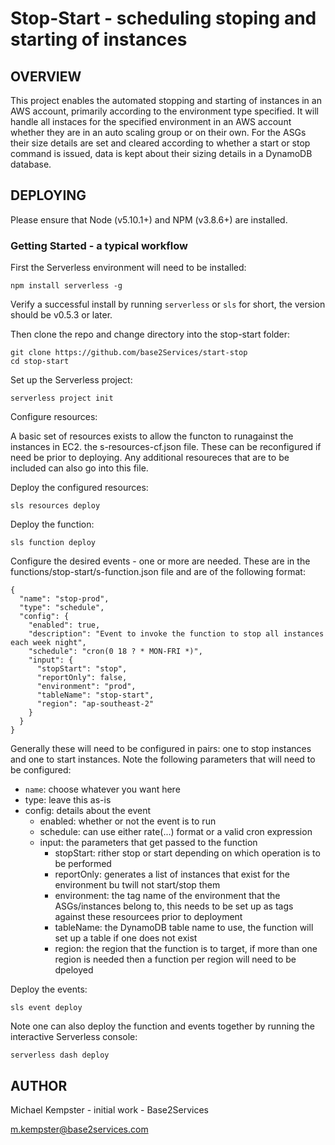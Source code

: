 Stop-Start - scheduling stoping and starting of instances
=========================================================

OVERVIEW
--------

This project enables the automated stopping and starting of instances in an AWS account, primarily according to the environment type specified. It will handle all instaces for the specified environment in an AWS account whether they are in an auto scaling group or on their own. For the ASGs their size details are set and cleared according to whether a start or stop command is issued, data is kept about their sizing details in a DynamoDB database.

DEPLOYING
---------

Please ensure that Node (v5.10.1+) and NPM (v3.8.6+) are installed.

### Getting Started - a typical workflow

First the Serverless environment will need to be installed:

`npm install serverless -g`

Verify a successful install by running `serverless` or `sls` for short, the version should be v0.5.3 or later.

Then clone the repo and change directory into the stop-start folder:

```
git clone https://github.com/base2Services/start-stop
cd stop-start
```

Set up the Serverless project:

`serverless project init`

Configure resources:

A basic set of resources exists to allow the functon to runagainst the instances in EC2. the s-resources-cf.json file. These can be reconfigured if need be prior to deploying. Any additional resoureces that are to be included can also go into this file.

Deploy the configured resources:

`sls resources deploy`

Deploy the function:

`sls function deploy`

Configure the desired events - one or more are needed. These are in the functions/stop-start/s-function.json file and are of the following format:

```
{
  "name": "stop-prod",
  "type": "schedule",
  "config": {
    "enabled": true,
    "description": "Event to invoke the function to stop all instances each week night",
    "schedule": "cron(0 18 ? * MON-FRI *)",
    "input": {
      "stopStart": "stop",
      "reportOnly": false,
      "environment": "prod",
      "tableName": "stop-start",
      "region": "ap-southeast-2"
    }
  }
}
```

Generally these will need to be configured in pairs: one to stop instances and one to start instances. Note the following parameters that will need to be configured:

* `name`: choose whatever you want here
* type: leave this as-is
* config: details about the event
  * enabled: whether or not the event is to run
  * schedule: can use either rate(...) format or a valid cron expression
  * input: the parameters that get passed to the function
    * stopStart: rither stop or start depending on which operation is to be performed
    * reportOnly: generates a list of instances that exist for the environment bu twill not start/stop them
    * environment: the tag name of the environment that the ASGs/instances belong to, this needs to be set up as tags against these resourcees prior to deployment
    * tableName: the DynamoDB table name to use, the function will set up a table if one does not exist
    * region: the region that the function is to target, if more than one region is needed then a function per region will need to be dpeloyed

Deploy the events:

`sls event deploy`

Note one can also deploy the function and events together by running the interactive Serverless console:

`serverless dash deploy`

AUTHOR
------

Michael Kempster - initial work - Base2Services

m.kempster@base2services.com
